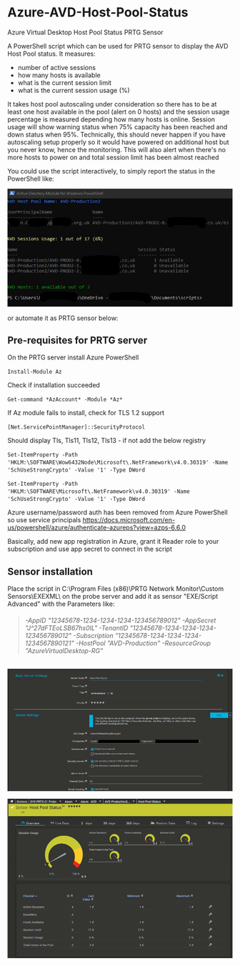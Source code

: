 # Azure-AVD-Host-Pool-Status
Azure Virtual Desktop Host Pool Status PRTG Sensor

A PowerShell script which can be used for PRTG sensor to display the AVD Host Pool status.
It measures:
- number of active sessions
- how many hosts is available
- what is the current session limit
- what is the current session usage (%)

It takes host pool autoscaling under consideration so there has to be at least one host available in the pool (alert on 0 hosts) and the session usage percentage is measured depending how many hosts is online.
Session usage will show warning status when 75% capacity has been reached and down status when 95%.
Technically, this should never happen if you have autoscaling setup properly so it would have powered on additional host but you never know, hence the monitoring.
This will also alert when there's no more hosts to power on and total session limit has been almost reached 

You could use the script interactively, to simply report the status in the PowerShell like:

![](https://github.com/kkuderko/Azure-AVD-Host-Pool-Status/blob/main/img03.png)

or automate it as PRTG sensor below:

## Pre-requisites for PRTG server

On the PRTG server install Azure PowerShell

`Install-Module Az`

Check if installation succeeded

`Get-command *AzAccount* -Module *Az*`

If Az module fails to install, check for TLS 1.2 support

`[Net.ServicePointManager]::SecurityProtocol`

Should display Tls, Tls11, Tls12, Tls13 - if not add the below registry

`Set-ItemProperty -Path 'HKLM:\SOFTWARE\Wow6432Node\Microsoft\.NetFramework\v4.0.30319' -Name 'SchUseStrongCrypto' -Value '1' -Type DWord`

`Set-ItemProperty -Path 'HKLM:\SOFTWARE\Microsoft\.NetFramework\v4.0.30319' -Name 'SchUseStrongCrypto' -Value '1' -Type DWord`

Azure username/password auth has been removed from Azure PowerShell so use service principals https://docs.microsoft.com/en-us/powershell/azure/authenticate-azureps?view=azps-6.6.0

Basically, add new app registration in Azure, grant it Reader role to your subscription and use app secret to connect in the script

## Sensor installation
Place the script in C:\Program Files (x86)\PRTG Network Monitor\Custom Sensors\EXEXML\ on the probe server
and add it as sensor "EXE/Script Advanced" with the Parameters like:
> ###### -AppID "12345678-1234-1234-1234-123456789012" -AppSecret "J^27dFTEoLSB67hs0IL" -TenantID "12345678-1234-1234-1234-123456789012" -Subscription "12345678-1234-1234-1234-1234567890121" -HostPool "AVD-Production" -ResourceGroup "AzureVirtualDesktop-RG"
![](https://github.com/kkuderko/Azure-AVD-Host-Pool-Status/blob/main/img01.png)

![](https://github.com/kkuderko/Azure-AVD-Host-Pool-Status/blob/main/img02.png)
